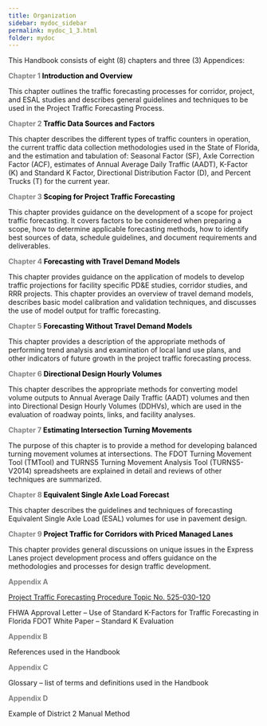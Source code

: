 ```yaml
---
title: Organization
sidebar: mydoc_sidebar
permalink: mydoc_1_3.html
folder: mydoc
---
```


<style>
  div{text-align: justify;}
</style>

This Handbook consists of eight (8) chapters and three (3) Appendices:

<span style="color:grey">**Chapter 1 <span style="color:black">Introduction and Overview</span>**

This chapter outlines the traffic forecasting processes for corridor, project, and ESAL studies and describes general guidelines and techniques to be used in the Project Traffic Forecasting Process.

<span style="color:grey">**Chapter 2 <span style="color:black">Traffic Data Sources and Factors</span>**

This chapter describes the different types of traffic counters in operation, the current traffic data collection methodologies used in the State of Florida, and the estimation and tabulation of: Seasonal Factor (SF), Axle Correction Factor (ACF), estimates of Annual Average Daily Traffic (AADT), K-Factor (K) and Standard K Factor, Directional Distribution Factor (D), and Percent Trucks (T) for the current year.

<span style="color:grey">**Chapter 3 <span style="color:black">Scoping for Project Traffic Forecasting</span>**

This chapter provides guidance on the development of a scope for project traffic forecasting. It covers factors to be considered when preparing a scope, how to determine applicable forecasting methods, how to identify best sources of data, schedule guidelines, and document requirements and deliverables.

<span style="color:grey">**Chapter 4 <span style="color:black">Forecasting with Travel Demand Models</span>**

This chapter provides guidance on the application of models to develop traffic projections for facility specific PD&E studies, corridor studies, and RRR projects. This chapter provides an overview of travel demand models, describes basic model calibration and validation techniques, and discusses the use of model output for traffic forecasting.

<span style="color:grey">**Chapter 5 <span style="color:black">Forecasting Without Travel Demand Models</span>**

This chapter provides a description of the appropriate methods of performing trend analysis and examination of local land use plans, and other indicators of future growth in the project traffic forecasting process.

<span style="color:grey">**Chapter 6 <span style="color:black">Directional Design Hourly Volumes</span>**

This chapter describes the appropriate methods for converting model volume outputs to Annual Average Daily Traffic (AADT) volumes and then into Directional Design Hourly Volumes (DDHVs), which are used in the evaluation of roadway points, links, and facility analyses.

<span style="color:grey">**Chapter 7 <span style="color:black">Estimating Intersection Turning Movements</span>**

The purpose of this chapter is to provide a method for developing balanced turning movement volumes at intersections. The FDOT Turning Movement Tool (TMTool) and TURNS5 Turning Movement Analysis Tool (TURNS5-V2014) spreadsheets are explained in detail and reviews of other techniques are summarized.

<span style="color:grey">**Chapter 8 <span style="color:black">Equivalent Single Axle Load Forecast</span>**

This chapter describes the guidelines and techniques of forecasting Equivalent Single Axle Load (ESAL) volumes for use in pavement design.

<span style="color:grey">**Chapter 9 <span style="color:black">Project Traffic for Corridors with Priced Managed Lanes</span>**

This chapter provides general discussions on unique issues in the Express Lanes project development process and offers guidance on the methodologies and processes for design traffic development.


<span style="color:grey"><b>Appendix A</b></span>

<a href="https://pdl.fdot.gov/api/procedures/downloadProcedure/525-030-150">Project Traffic Forecasting Procedure Topic No. 525-030-120</a>

FHWA Approval Letter – Use of Standard K-Factors for Traffic Forecasting in Florida
FDOT White Paper – Standard K Evaluation

<span style="color:grey"><b>Appendix B</b></span>

References used in the Handbook

<span style="color:grey"><b>Appendix C</b></span>

Glossary – list of terms and definitions used in the Handbook

<span style="color:grey"><b>Appendix D</b></span>

Example of District 2 Manual Method